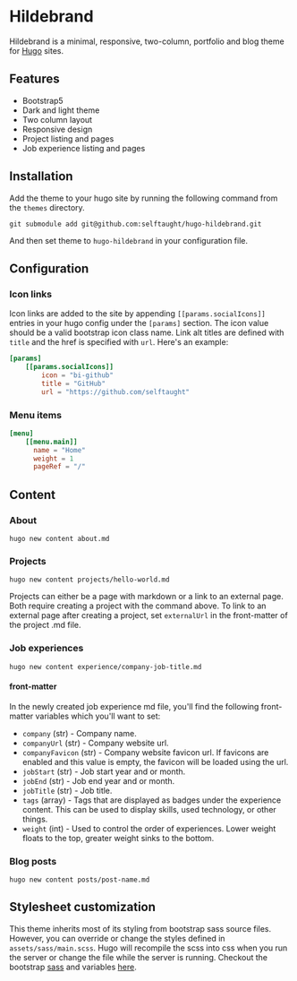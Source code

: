 # Hildebrand

Hildebrand is a minimal, responsive, two-column, portfolio and blog theme for [Hugo](https://gohugo.io/) sites.

## Features

- Bootstrap5
- Dark and light theme
- Two column layout
- Responsive design
- Project listing and pages
- Job experience listing and pages

## Installation

Add the theme to your hugo site by running the following command from the `themes` directory.

`git submodule add git@github.com:selftaught/hugo-hildebrand.git`

And then set theme to `hugo-hildebrand` in your configuration file.

## Configuration

### Icon links

Icon links are added to the site by appending `[[params.socialIcons]]` entries in your hugo config under the `[params]` section. The icon value should be a valid bootstrap icon class name. Link alt titles are defined with `title` and the href is specified with `url`. Here's an example:

```toml
[params]
    [[params.socialIcons]]
        icon = "bi-github"
        title = "GitHub"
        url = "https://github.com/selftaught"
```

### Menu items

```toml
[menu]
    [[menu.main]]
      name = "Home"
      weight = 1
      pageRef = "/"
```


## Content

### About

`hugo new content about.md`

### Projects

`hugo new content projects/hello-world.md`

Projects can either be a page with markdown or a link to an external page. Both require creating a project with the command above. To link to an external page after creating a project, set `externalUrl` in the front-matter of the project .md file.

### Job experiences

`hugo new content experience/company-job-title.md`

#### front-matter

In the newly created job experience md file, you'll find the following front-matter variables which you'll want to set:

- `company` (str) - Company name.
- `companyUrl` (str) - Company website url.
- `companyFavicon` (str) - Company website favicon url. If favicons are enabled and this value is empty, the favicon will be loaded using the url.
- `jobStart` (str) - Job start year and or month.
- `jobEnd` (str) - Job end year and or month.
- `jobTitle` (str) - Job title.
- `tags` (array) - Tags that are displayed as badges under the experience content. This can be used to display skills, used technology, or other things.
- `weight` (int) - Used to control the order of experiences. Lower weight floats to the top, greater weight sinks to the bottom.

### Blog posts

`hugo new content posts/post-name.md`

## Stylesheet customization

This theme inherits most of its styling from bootstrap sass source files. However, you can override or change the styles defined in `assets/sass/main.scss`. Hugo will recompile the scss into css when you run the server or change the file while the server is running. Checkout the bootstrap [sass](https://getbootstrap.com/docs/5.3/customize/sass/) and variables [here](https://getbootstrap.com/docs/5.3/utilities/colors/).
